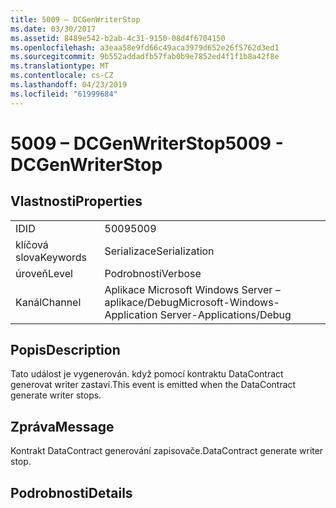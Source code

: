 ```yaml
---
title: 5009 – DCGenWriterStop
ms.date: 03/30/2017
ms.assetid: 8489e542-b2ab-4c31-9150-08d4f6704150
ms.openlocfilehash: a3eaa58e9fd66c49aca3979d652e26f5762d3ed1
ms.sourcegitcommit: 9b552addadfb57fab0b9e7852ed4f1f1b8a42f8e
ms.translationtype: MT
ms.contentlocale: cs-CZ
ms.lasthandoff: 04/23/2019
ms.locfileid: "61999684"
---
```

# <a name="5009---dcgenwriterstop"></a><span data-ttu-id="64e6c-102">5009 – DCGenWriterStop</span><span class="sxs-lookup"><span data-stu-id="64e6c-102">5009 - DCGenWriterStop</span></span>
## <a name="properties"></a><span data-ttu-id="64e6c-103">Vlastnosti</span><span class="sxs-lookup"><span data-stu-id="64e6c-103">Properties</span></span>  
  
|||  
|-|-|  
|<span data-ttu-id="64e6c-104">ID</span><span class="sxs-lookup"><span data-stu-id="64e6c-104">ID</span></span>|<span data-ttu-id="64e6c-105">5009</span><span class="sxs-lookup"><span data-stu-id="64e6c-105">5009</span></span>|  
|<span data-ttu-id="64e6c-106">klíčová slova</span><span class="sxs-lookup"><span data-stu-id="64e6c-106">Keywords</span></span>|<span data-ttu-id="64e6c-107">Serializace</span><span class="sxs-lookup"><span data-stu-id="64e6c-107">Serialization</span></span>|  
|<span data-ttu-id="64e6c-108">úroveň</span><span class="sxs-lookup"><span data-stu-id="64e6c-108">Level</span></span>|<span data-ttu-id="64e6c-109">Podrobnosti</span><span class="sxs-lookup"><span data-stu-id="64e6c-109">Verbose</span></span>|  
|<span data-ttu-id="64e6c-110">Kanál</span><span class="sxs-lookup"><span data-stu-id="64e6c-110">Channel</span></span>|<span data-ttu-id="64e6c-111">Aplikace Microsoft Windows Server – aplikace/Debug</span><span class="sxs-lookup"><span data-stu-id="64e6c-111">Microsoft-Windows-Application Server-Applications/Debug</span></span>|  
  
## <a name="description"></a><span data-ttu-id="64e6c-112">Popis</span><span class="sxs-lookup"><span data-stu-id="64e6c-112">Description</span></span>  
 <span data-ttu-id="64e6c-113">Tato událost je vygenerován. když pomocí kontraktu DataContract generovat writer zastaví.</span><span class="sxs-lookup"><span data-stu-id="64e6c-113">This event is emitted when the DataContract generate writer stops.</span></span>  
  
## <a name="message"></a><span data-ttu-id="64e6c-114">Zpráva</span><span class="sxs-lookup"><span data-stu-id="64e6c-114">Message</span></span>  
 <span data-ttu-id="64e6c-115">Kontrakt DataContract generování zapisovače.</span><span class="sxs-lookup"><span data-stu-id="64e6c-115">DataContract generate writer stop.</span></span>  
  
## <a name="details"></a><span data-ttu-id="64e6c-116">Podrobnosti</span><span class="sxs-lookup"><span data-stu-id="64e6c-116">Details</span></span>
